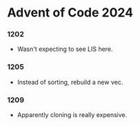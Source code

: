 # Advent of Code 2024

### 1202
- Wasn't expecting to see LIS here. 

### 1205 
- Instead of sorting, rebuild a new vec.

### 1209
- Apparently cloning is really expensive. 